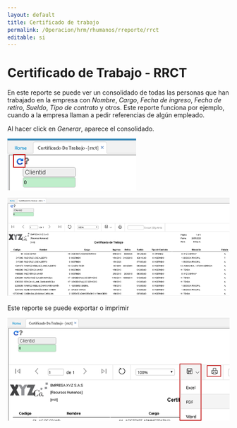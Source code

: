 ```yaml
---
layout: default
title: Certificado de trabajo
permalink: /Operacion/hrm/rhumanos/rreporte/rrct
editable: si
---
```


# Certificado de Trabajo - RRCT    

En este reporte se puede ver un consolidado de todas las personas que han trabajado en la empresa con _Nombre_, _Cargo_, _Fecha de ingreso_, _Fecha de retiro_, _Sueldo_, _Tipo de contrato_ y otros.  Este reporte funciona por ejemplo, cuando a la empresa llaman a pedir referencias de algún empleado.  

Al hacer click en _Generar_, aparece el consolidado.  

![](rrct.png)  

![](rrct1.png)  

Este reporte se puede exportar o imprimir  

![](rrct2.png)


